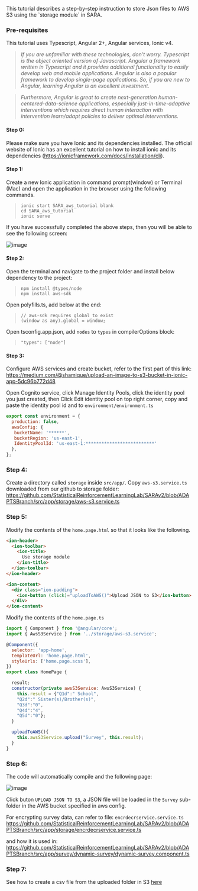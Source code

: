 <p>This tutorial describes a step-by-step instruction to store Json files to AWS S3 using the `storage
module` in SARA.</p>


### Pre-requisites
This tutorial uses Typescript, Angular 2+, Angular services, Ionic v4.

> <em> If you are unfamiliar with these technologies, don’t worry. Typescript is the object oriented version of
Javascript. Angular a framework written in Typescript and it provides additional
functionality to easily develop web and mobile applications. Angular is also a
popular framework to develop single-page applications.
So, if you are new to Angular, learning Angular is an excellent investment. 

> Furthermore, Angular is
great to create next-generation human-centered-data-science applications, especially
just-in-time-adaptive interventions which requires direct human interaction with
intervention learn/adapt policies to deliver optimal interventions.</em>


#### Step 0:
Please make sure you have Ionic and its dependencies installed. The official website 
of Ionic has an excellent tutorial on how to install ionic and its dependencies 
(https://ionicframework.com/docs/installation/cli). 

#### Step 1:
Create a new Ionic application in command prompt(window) or Terminal (Mac) and open 
the application in the browser using the following commands.

>`ionic start SARA_aws_tutorial blank`<br>
`cd SARA_aws_tutorial`<br>
`ionic serve`<br>

If you have successfully completed the above steps, then you will be able to see the following screen:

![image](https://raw.githubusercontent.com/StatisticalReinforcementLearningLab/SARAv2/harvard/dev/src/app/storage/Picture1.png)

#### Step 2:
Open the terminal and navigate to the project folder and install below dependency to the project:
> `npm install @types/node`<br>
> `npm install aws-sdk`

Open polyfills.ts, add below at the end:
> `// aws-sdk requires global to exist`<br>
> `(window as any).global = window;`

Open tsconfig.app.json, add `nodes` to `types` in compilerOptions block:
> `"types": ["node"]`


#### Step 3:
Configure AWS services and create bucket, refer to the first part of this link:
https://medium.com/@shamique/upload-an-image-to-s3-bucket-in-ionic-app-5dc96b772d48

Open Cognito service, click Manage Identity Pools, click the identity pool you just created, then
Click Edit identity pool on top right corner, copy and paste the identity pool id and to `environment/environment.ts`


```javascript
export const environment = {
  production: false,
  awsConfig: {
   bucketName: '******', 
   bucketRegion: 'us-east-1', 
   IdentityPoolId: 'us-east-1:**************************'
  },
};
```


### Step 4:
Create a directory called `storage` inside `src/app/`. Copy `aws-s3.service.ts` downloaded from our github to storage folder: https://github.com/StatisticalReinforcementLearningLab/SARAv2/blob/ADAPTSBranch/src/app/storage/aws-s3.service.ts


### Step 5:
Modify the contents of the `home.page.html` so that it looks like the following.


```html
<ion-header>
  <ion-toolbar>
    <ion-title>
      Use storage module
    </ion-title>
  </ion-toolbar>
</ion-header>

<ion-content>
  <div class="ion-padding">
    <ion-button (click)="uploadToAWS()">Upload JSON to S3</ion-button> <br>
  </div>
</ion-content>
```

Modify the contents of the `home.page.ts`

```javascript
import { Component } from '@angular/core';
import { AwsS3Service } from '../storage/aws-s3.service';

@Component({
  selector: 'app-home',
  templateUrl: 'home.page.html',
  styleUrls: ['home.page.scss'],
})
export class HomePage {

  result;
  constructor(private awsS3Service: AwsS3Service) {
    this.result = {"Q1d":" School",
    "Q2d":" Sister(s)/Brother(s)",
    "Q3d":"0",
    "Q4d":"4",
    "Q5d":"0"};  
  }

  uploadToAWS(){
    this.awsS3Service.upload("Survey", this.result);
  }
}
```



### Step 6:
The code will automatically compile and the following page:

![image](https://raw.githubusercontent.com/StatisticalReinforcementLearningLab/SARAv2/harvard/dev/src/app/storage/Picture2.png)


Click buton `UPLOAD JSON TO S3`, a JSON file will be loaded in the `Survey` sub-folder in the AWS bucket specified in aws config.

For encrypting survey data, can refer to file: `encrdecrservice.service.ts`
https://github.com/StatisticalReinforcementLearningLab/SARAv2/blob/ADAPTSBranch/src/app/storage/encrdecrservice.service.ts

and how it is used in:
https://github.com/StatisticalReinforcementLearningLab/SARAv2/blob/ADAPTSBranch/src/app/survey/dynamic-survey/dynamic-survey.component.ts






### Step 7:
See how to create a csv file from the uploaded folder in S3 [here](https://github.com/StatisticalReinforcementLearningLab/SARAv2/tree/harvard/dev/copy_these_files/aws_scripts)


